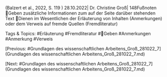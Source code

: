 (Balzert et al., 2022, S. 119 )
28.10.2022| Dr. Christine Groß| 148Fußnoten
Geben zusätzliche Informationen zum auf der Seite darüber stehenden Text
Dienen im Wesentlichen der Erläuterung von Inhalten (Anmerkungen) oder 
dem Verweis auf fremde Quellen (Fremdliteratur)

   Tags & Topics:
   #Erläuterung
   #Fremdliteratur
   #Geben
   #Anmerkungen
   #Anmerkung
   #Verweis

[Previous: #Grundlagen des wissenschaftlichen Arbeitens_Groß_281022_7](Grundlagen des wissenschaftlichen Arbeitens_Groß_281022_7.md)

[Next: #Grundlagen des wissenschaftlichen Arbeitens_Groß_281022_7](Grundlagen des wissenschaftlichen Arbeitens_Groß_281022_7.md)